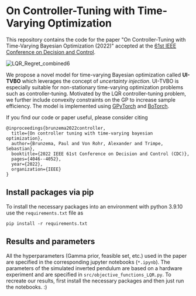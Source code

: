 # On Controller-Tuning with Time-Varying Optimization
This repository contains the code for the paper "On Controller-Tuning with Time-Varying Bayesian Optimization (2022)" accepted at the [61st IEEE Conference on Decision and Control](https://cdc2022.ieeecss.org/).

![LQR_Regret_combined6](https://user-images.githubusercontent.com/49341051/158646082-e957109f-cd6a-4a43-8d78-6e9a373f4aab.png)

We propose a novel model for time-varying Bayesian optimization called **UI-TVBO** which leverages the concept of *uncertainty injection*. UI-TVBO is especially suitable for non-stationary time-varying optimization problems such as controller-tuning. Motivated by the LQR controller-tuning problem, we further include convexity constraints on the GP to increase sample efficiency. The model is implemented using [GPyTorch](https://gpytorch.ai) and [BoTorch](https://botorch.org).

If you find our code or paper useful, please consider citing
```
@inproceedings{brunzema2022controller,
  title={On controller tuning with time-varying bayesian optimization},
  author={Brunzema, Paul and Von Rohr, Alexander and Trimpe, Sebastian},
  booktitle={2022 IEEE 61st Conference on Decision and Control (CDC)},
  pages={4046--4052},
  year={2022},
  organization={IEEE}
}
```


## Install packages via pip

To install the necessary packages into an environment with python 3.9.10 use the `requirements.txt` file as

```
pip install -r requirements.txt
```

## Results and parameters

All the hyperparameters (Gamma prior, feasible set, etc.) used in the paper are specified in the corresponding jupyter notebooks (`*.ipynb`). The parameters of the simulated inverted pendulum are based on a hardware experiment and are specified in `src/objective_functions_LQR.py`.
To recreate our results, first install the necessary packages and then just run the notebooks. :)
